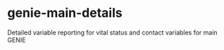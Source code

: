 # genie-main-details
Detailed variable reporting for vital status and contact variables for main GENIE
